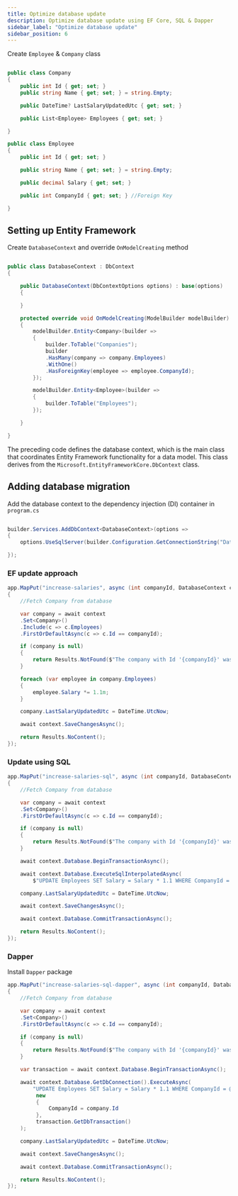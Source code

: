 ```yaml
---
title: Optimize database update
description: Optimize database update using EF Core, SQL & Dapper
sidebar_label: "Optimize database update"
sidebar_position: 6
---
```


Create `Employee` & `Company` class

```csharp

public class Company
{
    public int Id { get; set; }
    public string Name { get; set; } = string.Empty;

    public DateTime? LastSalaryUpdatedUtc { get; set; }

    public List<Employee> Employees { get; set; }

}

public class Employee
{
    public int Id { get; set; }

    public string Name { get; set; } = string.Empty;

    public decimal Salary { get; set; }

    public int CompanyId { get; set; } //Foreign Key

}
```

## Setting up Entity Framework

Create `DatabaseContext` and override `OnModelCreating` method

```csharp

public class DatabaseContext : DbContext
{

    public DatabaseContext(DbContextOptions options) : base(options)
    {

    }

    protected override void OnModelCreating(ModelBuilder modelBuilder)
    {
        modelBuilder.Entity<Company>(builder =>
        {
            builder.ToTable("Companies");
            builder
            .HasMany(company => company.Employees)
            .WithOne()
            .HasForeignKey(employee => employee.CompanyId);
        });

        modelBuilder.Entity<Employee>(builder =>
        {
            builder.ToTable("Employees");
        });

    }

}
```

The preceding code defines the database context, which is the main class that coordinates Entity Framework functionality for a data model. This class derives from the `Microsoft.EntityFrameworkCore.DbContext` class.

## Adding database migration

Add the database context to the dependency injection (DI) container in `program.cs`

```csharp

builder.Services.AddDbContext<DatabaseContext>(options =>
{
    options.UseSqlServer(builder.Configuration.GetConnectionString("Database"));

});
```

### EF update approach

```csharp
app.MapPut("increase-salaries", async (int companyId, DatabaseContext context) =>
{
    //Fetch Company from database

    var company = await context
    .Set<Company>()
    .Include(c => c.Employees)
    .FirstOrDefaultAsync(c => c.Id == companyId);

    if (company is null)
    {
        return Results.NotFound($"The company with Id '{companyId}' was not found");
    }

    foreach (var employee in company.Employees)
    {
        employee.Salary *= 1.1m;
    }

    company.LastSalaryUpdatedUtc = DateTime.UtcNow;

    await context.SaveChangesAsync();

    return Results.NoContent();
});
```

### Update using SQL

```csharp
app.MapPut("increase-salaries-sql", async (int companyId, DatabaseContext context) =>
{
    //Fetch Company from database

    var company = await context
    .Set<Company>()
    .FirstOrDefaultAsync(c => c.Id == companyId);

    if (company is null)
    {
        return Results.NotFound($"The company with Id '{companyId}' was not found");
    }

    await context.Database.BeginTransactionAsync();

    await context.Database.ExecuteSqlInterpolatedAsync(
        $"UPDATE Employees SET Salary = Salary * 1.1 WHERE CompanyId = {company.Id}");

    company.LastSalaryUpdatedUtc = DateTime.UtcNow;

    await context.SaveChangesAsync();

    await context.Database.CommitTransactionAsync();

    return Results.NoContent();
});
```

### Dapper

Install `Dapper` package

```csharp
app.MapPut("increase-salaries-sql-dapper", async (int companyId, DatabaseContext context) =>
{
    //Fetch Company from database

    var company = await context
    .Set<Company>()
    .FirstOrDefaultAsync(c => c.Id == companyId);

    if (company is null)
    {
        return Results.NotFound($"The company with Id '{companyId}' was not found");
    }

    var transaction = await context.Database.BeginTransactionAsync();

    await context.Database.GetDbConnection().ExecuteAsync(
        "UPDATE Employees SET Salary = Salary * 1.1 WHERE CompanyId = @CompanyId",
         new
         {
             CompanyId = company.Id
         },
         transaction.GetDbTransaction()
    );

    company.LastSalaryUpdatedUtc = DateTime.UtcNow;

    await context.SaveChangesAsync();

    await context.Database.CommitTransactionAsync();

    return Results.NoContent();
});
```
